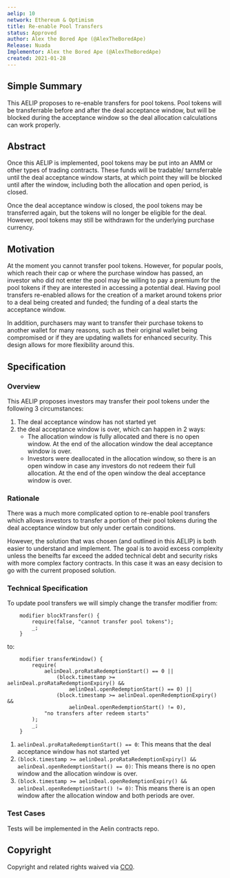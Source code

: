 ```yaml
---
aelip: 10
network: Ethereum & Optimism
title: Re-enable Pool Transfers
status: Approved
author: Alex the Bored Ape (@AlexTheBoredApe)
Release: Nuada
Implementor: Alex the Bored Ape (@AlexTheBoredApe)
created: 2021-01-28
---
```


## Simple Summary

<!--"If you can't explain it simply, you don't understand it well enough." Simply describe the outcome the proposed changes intends to achieve. This should be non-technical and accessible to a casual community member.-->

This AELIP proposes to re-enable transfers for pool tokens. Pool tokens will be transferrable before and after the deal acceptance window, but will be blocked during the acceptance window so the deal allocation calculations can work properly.

## Abstract

<!--A short (~200 word) description of the proposed change, the abstract should clearly describe the proposed change. This is what *will* be done if the AELIP is implemented, not *why* it should be done or *how* it will be done. If the AELIP proposes deploying a new contract, write, "we propose to deploy a new contract that will do x".-->

Once this AELIP is implemented, pool tokens may be put into an AMM or other types of trading contracts. These funds will be tradable/ tarnsferrable until the deal acceptance window starts, at which point they will be blocked until after the window, including both the allocation and open period, is closed.

Once the deal acceptance window is closed, the pool tokens may be transferred again, but the tokens will no longer be eligible for the deal. However, pool tokens may still be withdrawn for the underlying purchase currency.

## Motivation

<!--This is the problem statement. This is the *why* of the AELIP. It should clearly explain *why* the current state of the protocol is inadequate.  It is critical that you explain *why* the change is needed, if the AELIP proposes changing how something is calculated, you must address *why* the current calculation is inaccurate or wrong. This is not the place to describe how the AELIP will address the issue!-->

At the moment you cannot transfer pool tokens. However, for popular pools, which reach their cap or where the purchase window has passed, an investor who did not enter the pool may be willing to pay a premium for the pool tokens if they are interested in accessing a potential deal. Having pool transfers re-enabled allows for the creation of a market around tokens prior to a deal being created and funded; the funding of a deal starts the acceptance window.

In addition, purchasers may want to transfer their purchase tokens to another wallet for many reasons, such as their original wallet being compromised or if they are updating wallets for enhanced security. This design allows for more flexibility around this.

## Specification

<!--The specification should describe the syntax and semantics of any new feature, there are five sections
1. Overview
2. Rationale
3. Technical Specification
4. Test Cases
5. Configurable Values
-->

### Overview

<!--This is a high-level overview of *how* the AELIP will solve the problem. The overview should clearly describe how the new feature will be implemented.-->

This AELIP proposes investors may transfer their pool tokens under the following 3 circumstances:

1. The deal acceptance window has not started yet
2. the deal acceptance window is over, which can happen in 2 ways:
   - The allocation window is fully allocated and there is no open window. At the end of the allocation window the deal acceptance window is over.
   - Investors were deallocated in the allocation window, so there is an open window in case any investors do not redeem their full allocation. At the end of the open window the deal acceptance window is over.

### Rationale

<!--This is where you explain the reasoning behind how you propose to solve the problem. Why did you propose to implement the change in this way, what were the considerations and trade-offs. The rationale fleshes out what motivated the design and why particular design decisions were made. It should describe alternate designs that were considered and related work. The rationale may also provide evidence of consensus within the community, and should discuss important objections or concerns raised during discussion.-->

There was a much more complicated option to re-enable pool transfers which allows investors to transfer a portion of their pool tokens during the deal acceptance window but only under certain conditions.

However, the solution that was chosen (and outlined in this AELIP) is both easier to understand and implement. The goal is to avoid excess complexity unless the beneifts far exceed the added technical debt and security risks with more complex factory contracts. In this case it was an easy decision to go with the current proposed solution.

### Technical Specification

<!--The technical specification should outline the public API of the changes proposed. That is, changes to any of the interfaces Synthetix currently exposes or the creations of new ones.-->

To update pool transfers we will simply change the transfer modifier from:

```
    modifier blockTransfer() {
        require(false, "cannot transfer pool tokens");
        _;
    }
```

to:

```
    modifier transferWindow() {
        require(
            aelinDeal.proRataRedemptionStart() == 0 ||
                (block.timestamp >= aelinDeal.proRataRedemptionExpiry() &&
                    aelinDeal.openRedemptionStart() == 0) ||
                (block.timestamp >= aelinDeal.openRedemptionExpiry() &&
                    aelinDeal.openRedemptionStart() != 0),
            "no transfers after redeem starts"
        );
        _;
    }
```

1. `aelinDeal.proRataRedemptionStart() == 0`: This means that the deal acceptance window has not started yet
2. `(block.timestamp >= aelinDeal.proRataRedemptionExpiry() && aelinDeal.openRedemptionStart() == 0)`: This means there is no open window and the allocation window is over.
3. `(block.timestamp >= aelinDeal.openRedemptionExpiry() && aelinDeal.openRedemptionStart() != 0)`: This means there is an open window after the allocation window and both periods are over.

### Test Cases

<!--Test cases for an implementation are mandatory for AELIPs but can be included with the implementation..-->

Tests will be implemented in the Aelin contracts repo.

## Copyright

Copyright and related rights waived via [CC0](https://creativecommons.org/publicdomain/zero/1.0/).
